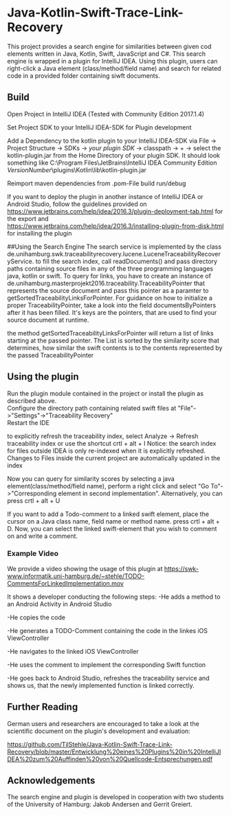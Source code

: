 # Java-Kotlin-Swift-Trace-Link-Recovery
This project provides a search engine for similarities between given cod elements written in Java, Kotlin, Swift, JavaScript and C#.
This search engine is wrapped in a plugin for IntelliJ IDEA.
Using this plugin, users can right-click a Java element (class/method/field name) and search for related code in a provided folder containing siwft documents.

## Build

Open Project in IntelliJ IDEA (Tested with Community Edition 2017.1.4) 

Set Project SDK to your IntelliJ IDEA-SDK for Plugin development

Add a Dependency to the kotlin plugin to your IntelliJ IDEA-SDK via File -> Project Structure -> SDKs -> *your plugin SDK* -> classpath -> + -> select the kotlin-plugin.jar from the Home Directory of your plugin SDK. 
It should look something like 
C:\Program Files\JetBrains\IntelliJ IDEA Community Edition *VersionNumber*\plugins\Kotlin\lib\kotlin-plugin.jar

Reimport maven dependencies from .pom-File
build
run/debug

If you want to deploy the plugin in another instance of IntelliJ IDEA or Android Studio, follow the guidelines provided on   https://www.jetbrains.com/help/idea/2016.3/plugin-deployment-tab.html for the export and   
https://www.jetbrains.com/help/idea/2016.3/installing-plugin-from-disk.html for installing the plugin  

##Using the Search Engine
The search service is implemented by the class de.unihamburg.swk.traceabilityrecovery.lucene.LuceneTraceabilityRecoveryService.
to fill the search index, call readDocuments() and pass directory paths containing source files in any of the three programming languages java, kotlin or swift.
To query for links, you have to create an instance of de.unihamburg.masterprojekt2016.traceability.TraceabilityPointer that represents the source document and pass this pointer as a paramter to getSortedTraceabilityLinksForPointer.
For guidance on how to initialize a proper TraceabilityPointer, take a look into the field documentsByPointers after it has been filled. It's keys are the pointers, that are used to find your source document at runtime.

the method getSortedTraceabilityLinksForPointer will return a list of links starting at the passed pointer. The List is sorted by the similarity score that determines, how similar the swift contents is to the contents represented by the passed TraceabilityPointer

## Using the plugin
Run the plugin module contained in the project or install the plugin as described above.    
Configure the directory path containing related swift files at "File"->"Settings"->"Traceability Recovery"  
Restart the IDE

to explicitly refresh the traceability index, select Analyze -> Refresh traceability index or use the shortcut crtl + alt + I
Notice: the search index for files outside IDEA is only re-indexed when it is explicitly refreshed. Changes to Files inside the current project are automatically updated in the index

Now you can query for similarity scores by selecting a java element(class/method/field name), perform a right click and select  "Go To"->"Corresponding element in second implementation". Alternatively, you can press crtl + alt + U

If you want to add a Todo-comment to a linked swift element, place the cursor on a Java class name, field name or method name. press crtl + alt + D.
Now, you can select the linked swift-element that you wish to comment on and write a comment.

### Example Video
We provide a video showing the usage of this plugin at 
https://swk-www.informatik.uni-hamburg.de/~stehle/TODO-CommentsForLinkedImplementation.mov

It shows a developer conducting the following steps:
-He adds a method to an Android Activity in Android Studio

-He copies the code

-He generates a TODO-Comment containing the code in the linkes iOS ViewController

-He navigates to the linked iOS ViewController

-He uses the comment to implement the corresponding Swift function

-He goes back to Android Studio, refreshes the traceability service and shows us, that the newly implemented function is linked correctly.

## Further Reading
German users and researchers are encouraged to take a look at the scientific document on the plugin's development and evaluation:

https://github.com/TilStehle/Java-Kotlin-Swift-Trace-Link-Recovery/blob/master/Entwicklung%20eines%20Plugins%20in%20IntelliJIDEA%20zum%20Auffinden%20von%20Quellcode-Entsprechungen.pdf

## Acknowledgements
The search engine and plugin is developed in cooperation with two students of the University of Hamburg:
Jakob Andersen and Gerrit Greiert.
